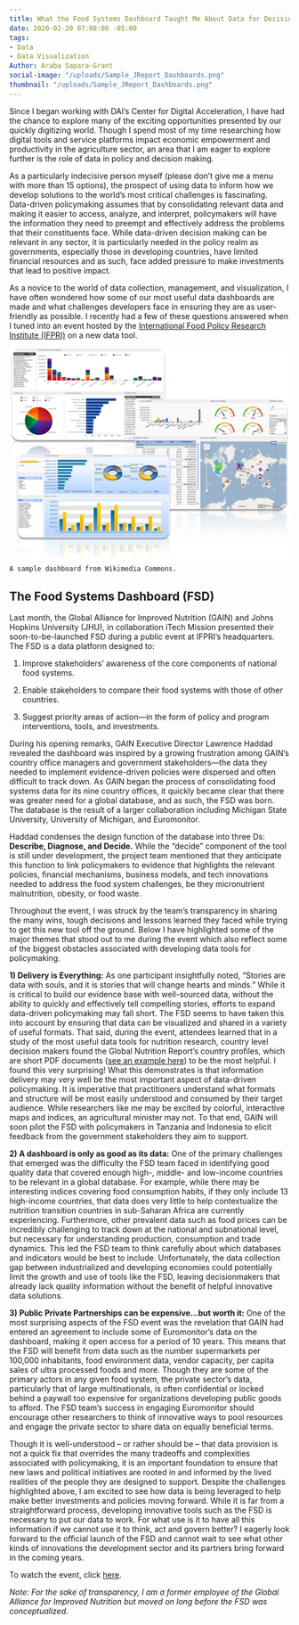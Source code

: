 ```yaml
---
title: What the Food Systems Dashboard Taught Me About Data for Decision Making
date: 2020-02-20 07:08:00 -05:00
tags:
- Data
- Data Visualization
Author: Araba Sapara-Grant
social-image: "/uploads/Sample_JReport_Dashboards.png"
thumbnail: "/uploads/Sample_JReport_Dashboards.png"
---
```


Since I began working with DAI’s Center for Digital Acceleration, I have had the chance to explore many of the exciting opportunities presented by our quickly digitizing world. Though I spend most of my time researching how digital tools and service platforms impact economic empowerment and productivity in the agriculture sector, an area that I am eager to explore further is the role of data in policy and decision making.

<!--more-->

As a particularly indecisive person myself (please don’t give me a menu with more than 15 options), the prospect of using data to inform how we develop solutions to the world’s most critical challenges is fascinating. Data-driven policymaking assumes that by consolidating relevant data and making it easier to access, analyze, and interpret, policymakers will have the information they need to preempt and effectively address the problems that their constituents face. While data-driven decision making can be relevant in any sector, it is particularly needed in the policy realm as governments, especially those in developing countries, have limited financial resources and as such, face added pressure to make investments that lead to positive impact.

As a novice to the world of data collection, management, and visualization, I have often wondered how some of our most useful data dashboards are made and what challenges developers face in ensuring they are as user-friendly as possible. I recently had a few of these questions answered when I tuned into an event hosted by the [International Food Policy Research Institute (IFPRI)](https://www.ifpri.org/) on a new data tool.

![Sample_JReport_Dashboards.png](/uploads/Sample_JReport_Dashboards.png)`A sample dashboard from Wikimedia Commons.`

## The Food Systems Dashboard (FSD)

Last month, the Global Alliance for Improved Nutrition (GAIN) and Johns Hopkins University (JHU), in collaboration iTech Mission presented their soon-to-be-launched FSD during a public event at IFPRI’s headquarters. The FSD is a data platform designed to:

1. Improve stakeholders’ awareness of the core components of national food systems.

2. Enable stakeholders to compare their food systems with those of other countries.

3. Suggest priority areas of action—in the form of policy and program interventions, tools, and investments.

During his opening remarks, GAIN Executive Director Lawrence Haddad revealed the dashboard was inspired by a growing frustration among GAIN’s country office managers and government stakeholders—the data they needed to implement evidence-driven policies were dispersed and often difficult to track down. As GAIN began the process of consolidating food systems data for its nine country offices, it quickly became clear that there was greater need for a global database, and as such, the FSD was born. The database is the result of a larger collaboration including Michigan State University, University of Michigan, and Euromonitor.

Haddad condenses the design function of the database into three Ds: **Describe, Diagnose, and Decide.** While the “decide” component of the tool is still under development, the project team mentioned that they anticipate this function to link policymakers to evidence that highlights the relevant policies, financial mechanisms, business models, and tech innovations needed to address the food system challenges, be they micronutrient malnutrition, obesity, or food waste.

Throughout the event, I was struck by the team’s transparency in sharing the many wins, tough decisions and lessons learned they faced while trying to get this new tool off the ground. Below I have highlighted some of the major themes that stood out to me during the event which also reflect some of the biggest obstacles associated with developing data tools for policymaking.

**1) Delivery is Everything:** As one participant insightfully noted, “Stories are data with souls, and it is stories that will change hearts and minds.” While it is critical to build our evidence base with well-sourced data, without the ability to quickly and effectively tell compelling stories, efforts to expand data-driven policymaking may fall short. The FSD seems to have taken this into account by ensuring that data can be visualized and shared in a variety of useful formats. That said, during the event, attendees learned that in a study of the most useful data tools for nutrition research, country level decision makers found the Global Nutrition Report’s country profiles, which are short PDF documents ([see an example here](https://globalnutritionreport.org/media/profiles/v2.1/pdfs/ghana.pdf)) to be the most helpful. I found this very surprising! What this demonstrates is that information delivery may very well be the most important aspect of data-driven policymaking. It is imperative that practitioners understand what formats and structure will be most easily understood and consumed by their target audience. While researchers like me may be excited by colorful, interactive maps and indices, an agricultural minister may not. To that end, GAIN will soon pilot the FSD with policymakers in Tanzania and Indonesia to elicit feedback from the government stakeholders they aim to support.

**2) A dashboard is only as good as its data:** One of the primary challenges that emerged was the difficulty the FSD team faced in identifying good quality data that covered enough high-, middle- and low-income countries to be relevant in a global database. For example, while there may be interesting indices covering food consumption habits, if they only include 13 high-income countries, that data does very little to help contextualize the nutrition transition countries in sub-Saharan Africa are currently experiencing. Furthermore, other prevalent data such as food prices can be incredibly challenging to track down at the national and subnational level, but necessary for understanding production, consumption and trade dynamics. This led the FSD team to think carefully about which databases and indicators would be best to include. Unfortunately, the data collection gap between industrialized and developing economies could potentially limit the growth and use of tools like the FSD, leaving decisionmakers that already lack quality information without the benefit of helpful innovative data solutions.

**3) Public Private Partnerships can be expensive…but worth it:** One of the most surprising aspects of the FSD event was the revelation that GAIN had entered an agreement to include some of Euromonitor’s data on the dashboard, making it open access for a period of 10 years. This means that the FSD will benefit from data such as the number supermarkets per 100,000 inhabitants, food environment data, vendor capacity, per capita sales of ultra processed foods and more. Though they are some of the primary actors in any given food system, the private sector’s data, particularly that of large multinationals, is often confidential or locked behind a paywall too expensive for organizations developing public goods to afford. The FSD team’s success in engaging Euromonitor should encourage other researchers to think of innovative ways to pool resources and engage the private sector to share data on equally beneficial terms.

Though it is well-understood – or rather should be – that data provision is not a quick fix that overrides the many tradeoffs and complexities associated with policymaking, it is an important foundation to ensure that new laws and political initiatives are rooted in and informed by the lived realities of the people they are designed to support. Despite the challenges highlighted above, I am excited to see how data is being leveraged to help make better investments and policies moving forward. While it is far from a straightforward process, developing innovative tools such as the FSD is necessary to put our data to work. For what use is it to have all this information if we cannot use it to think, act and govern better? I eagerly look forward to the official launch of the FSD and cannot wait to see what other kinds of innovations the development sector and its partners bring forward in the coming years.

To watch the event, click [here](https://www.ifpri.org/event/food-systems-dashboard-how-it-will-work).

*Note: For the sake of transparency, I am a former employee of the Global Alliance for Improved Nutrition but moved on long before the FSD was conceptualized.*